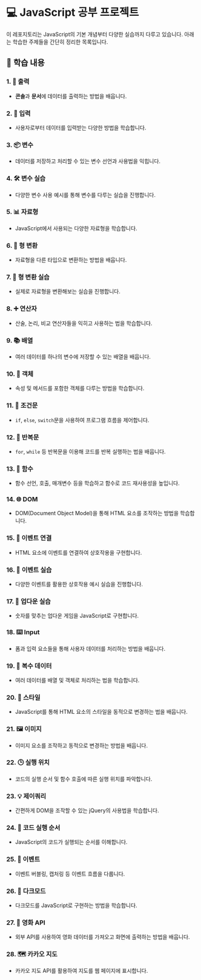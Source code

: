 # 💻 JavaScript 공부 프로젝트

이 레포지토리는 JavaScript의 기본 개념부터 다양한 실습까지 다루고 있습니다. 아래는 학습한 주제들을 간단히 정리한 목록입니다.

## 📝 학습 내용

### 1. 🔹 출력
- **콘솔**과 **문서**에 데이터를 출력하는 방법을 배웁니다.

### 2. 🔸 입력
- 사용자로부터 데이터를 입력받는 다양한 방법을 학습합니다.

### 3. 📦 변수
- 데이터를 저장하고 처리할 수 있는 변수 선언과 사용법을 익힙니다.

### 4. 🛠️ 변수 실습
- 다양한 변수 사용 예시를 통해 변수를 다루는 실습을 진행합니다.

### 5. 📊 자료형
- JavaScript에서 사용되는 다양한 자료형을 학습합니다.

### 6. 🔄 형 변환
- 자료형을 다른 타입으로 변환하는 방법을 배웁니다.

### 7. 🔧 형 변환 실습
- 실제로 자료형을 변환해보는 실습을 진행합니다.

### 8. ➕ 연산자
- 산술, 논리, 비교 연산자들을 익히고 사용하는 법을 학습합니다.

### 9. 📚 배열
- 여러 데이터를 하나의 변수에 저장할 수 있는 배열을 배웁니다.

### 10. 🧱 객체
- 속성 및 메서드를 포함한 객체를 다루는 방법을 학습합니다.

### 11. 🔀 조건문
- `if`, `else`, `switch`문을 사용하여 프로그램 흐름을 제어합니다.

### 12. 🔁 반복문
- `for`, `while` 등 반복문을 이용해 코드를 반복 실행하는 법을 배웁니다.

### 13. 🔨 함수
- 함수 선언, 호출, 매개변수 등을 학습하고 함수로 코드 재사용성을 높입니다.

### 14. 🌐 DOM
- DOM(Document Object Model)을 통해 HTML 요소를 조작하는 방법을 학습합니다.

### 15. 🔗 이벤트 연결
- HTML 요소에 이벤트를 연결하여 상호작용을 구현합니다.

### 16. 🧩 이벤트 실습
- 다양한 이벤트를 활용한 상호작용 예시 실습을 진행합니다.

### 17. 🎯 업다운 실습
- 숫자를 맞추는 업다운 게임을 JavaScript로 구현합니다.

### 18. ⌨️ Input
- 폼과 입력 요소들을 통해 사용자 데이터를 처리하는 방법을 배웁니다.

### 19. 📂 복수 데이터
- 여러 데이터를 배열 및 객체로 처리하는 법을 학습합니다.

### 20. 🎨 스타일
- JavaScript를 통해 HTML 요소의 스타일을 동적으로 변경하는 법을 배웁니다.

### 21. 🖼️ 이미지
- 이미지 요소를 조작하고 동적으로 변경하는 방법을 배웁니다.

### 22. 🕒 실행 위치
- 코드의 실행 순서 및 함수 호출에 따른 실행 위치를 파악합니다.

### 23. 💡 제이쿼리
- 간편하게 DOM을 조작할 수 있는 jQuery의 사용법을 학습합니다.

### 24. 📜 코드 실행 순서
- JavaScript의 코드가 실행되는 순서를 이해합니다.

### 25. 🛑 이벤트
- 이벤트 버블링, 캡처링 등 이벤트 흐름을 다룹니다.

### 26. 🌙 다크모드
- 다크모드를 JavaScript로 구현하는 방법을 학습합니다.

### 27. 🎥 영화 API
- 외부 API를 사용하여 영화 데이터를 가져오고 화면에 출력하는 방법을 배웁니다.

### 28. 🗺️ 카카오 지도
- 카카오 지도 API를 활용하여 지도를 웹 페이지에 표시합니다.

